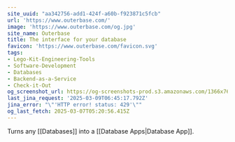 ```yaml
---
site_uuid: "aa342756-add1-424f-a60b-f923871c5fcb"
url: 'https://www.outerbase.com/'
image: 'https://www.outerbase.com/og.jpg'
site_name: Outerbase
title: The interface for your database
favicon: 'https://www.outerbase.com/favicon.svg'
tags:
- Lego-Kit-Engineering-Tools
- Software-Development
- Databases
- Backend-as-a-Service
- Check-it-Out
og_screenshot_url: https://og-screenshots-prod.s3.amazonaws.com/1366x768/80/false/5d9eaac8176dba0e74db0cba41455980f16325edfa25d7485ea422b2fa552e2d.jpeg
last_jina_request: '2025-03-09T06:45:17.792Z'
jina_error: "\"'HTTP error! status: 429'\""
og_last_fetch: 2025-03-07T05:20:56.415Z
---
```

Turns any [[Databases]] into a [[Database Apps|Database App]].




